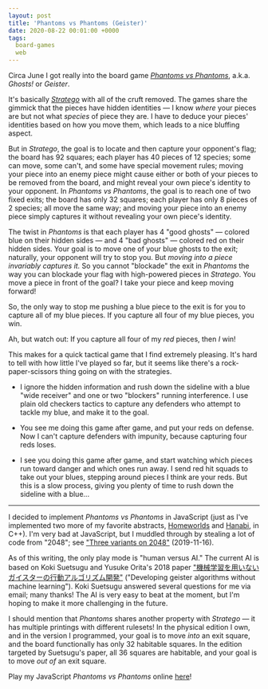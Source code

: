 ```yaml
---
layout: post
title: 'Phantoms vs Phantoms (Geister)'
date: 2020-08-22 00:01:00 +0000
tags:
  board-games
  web
---
```


Circa June I got really into the board game
[_Phantoms vs Phantoms_](https://boardgamegeek.com/boardgame/2290/phantoms-vs-phantoms),
a.k.a. _Ghosts!_ or _Geister_.

It's basically [_Stratego_](https://boardgamegeek.com/boardgame/1917/stratego) with all of the cruft removed.
The games share the gimmick that the pieces have hidden identities — I know _where_ your pieces are but not what
_species_ of piece they are. I have to deduce your pieces' identities based on how you move them, which leads to
a nice bluffing aspect.

But in _Stratego_, the goal is to locate and then capture your opponent's flag; the board has 92 squares;
each player has 40 pieces of 12 species; some can move, some can't, and some have special movement rules;
moving your piece into an enemy piece might cause either or both of your pieces to be removed from the board,
and might reveal your own piece's identity to your opponent.
In _Phantoms vs Phantoms_, the goal is to reach one of two fixed exits; the board has only 32 squares;
each player has only 8 pieces of 2 species; all move the same way; and moving your piece into an enemy piece
simply captures it without revealing your own piece's identity.

The twist in _Phantoms_ is that each player has 4 "good ghosts" — colored blue on their hidden sides — and
4 "bad ghosts" — colored red on their hidden sides. Your goal is to move one of your blue ghosts to the exit;
naturally, your opponent will try to stop you. But _moving into a piece invariably captures it._ So you cannot
"blockade" the exit in _Phantoms_ the way you can blockade your flag with high-powered pieces in _Stratego_.
You move a piece in front of the goal? I take your piece and keep moving forward!

So, the only way to stop me pushing a blue piece to the exit is for you to capture all of my blue pieces.
If you capture all four of my blue pieces, you win.

Ah, but watch out: If you capture all four of my _red_ pieces, then _I_ win!

This makes for a quick tactical game that I find extremely pleasing. It's hard to tell with how little I've
played so far, but it seems like there's a rock-paper-scissors thing going on with the strategies.

- I ignore the hidden information and rush down the sideline with a blue "wide receiver"
    and one or two "blockers" running interference. I use plain old checkers tactics to capture
    any defenders who attempt to tackle my blue, and make it to the goal.

- You see me doing this game after game, and put your reds on defense. Now I can't capture defenders
    with impunity, because capturing four reds loses.

- I see you doing this game after game, and start watching which pieces run toward danger and which ones
    run away. I send red hit squads to take out your blues, stepping around pieces I think are your reds.
    But this is a slow process, giving you plenty of time to rush down the sideline with a blue...

----

I decided to implement _Phantoms vs Phantoms_ in JavaScript (just as I've implemented two more of my
favorite abstracts, [Homeworlds](https://github.com/Quuxplusone/Homeworlds)
and [Hanabi](https://github.com/Quuxplusone/Hanabi), in C++). I'm very bad at JavaScript, but I muddled
through by stealing a lot of code from "2048"; see
["Three variants on 2048"](/blog/2019/11/16/sqrt-2048/) (2019-11-16).

As of this writing, the only play mode is "human versus AI."
The current AI is based on Koki Suetsugu and Yusuke Orita's 2018 paper
["機械学習を用いないガイスターの行動アルゴリズム開発"](https://ipsj.ixsq.nii.ac.jp/ej/?action=repository_action_common_download&item_id=186127&item_no=1&attribute_id=1&file_no=1)
("Developing geister algorithms without machine learning").
Koki Suetsugu answered several questions for me via email; many thanks!
The AI is very easy to beat at the moment, but I'm hoping to make it more challenging in the future.

I should mention that _Phantoms_ shares another property with _Stratego_ — it has multiple printings
with different rulesets! In the physical edition I own, and in the version I programmed, your goal is to
move _into_ an exit square, and the board functionally has only 32 habitable squares. In the edition
targeted by Suetsugu's paper, all 36 squares are habitable, and your goal is to move _out of_ an exit square.

Play my JavaScript _Phantoms vs Phantoms_ online [here](https://quuxplusone.github.io/Ghosts/)!
